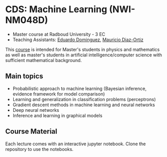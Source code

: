 # CDS: Machine Learning (NWI-NM048D)

  * Master course at Radboud University - 3 EC
  * Teaching Assistants: [Eduardo Dominguez](mailto:eduardo.dominguezvazquez@donders.ru.nl), [Mauricio Diaz-Ortiz](https://www.ru.nl/en/people/diaz-ortiz-jr-m)

This [course](https://ru.osiris-student.nl/onderwijscatalogus/extern/cursus?taal=en&cursuscode=NWI-NM048D&collegejaar=2025) is intended for Master's students in physics and mathematics as well as master's students in artificial intelligence/computer science with sufficient mathematical background.

## Main topics

* Probabilistic approach to machine learning (Bayesian inference, evidence framework for model comparison)
* Learning and generalization in classification problems (perceptrons)
* Gradient descent methods in machine learning and neural networks
* Deep neural networks
* Inference and learning in graphical models

## Course Material
Each lecture comes with an interactive jupyter notebook. Clone the repository to use the notebooks.